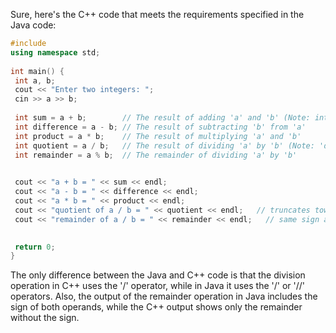 Sure, here's the C++ code that meets the requirements specified in the Java code:
```cpp
#include 
using namespace std;
 
int main() {
 int a, b;
 cout << "Enter two integers: ";
 cin >> a >> b;
 
 int sum = a + b;        // The result of adding 'a' and 'b' (Note: integer addition is discouraged in print statements due to confusion with string concatenation)
 int difference = a - b; // The result of subtracting 'b' from 'a'
 int product = a * b;    // The result of multiplying 'a' and 'b'
 int quotient = a / b;   // The result of dividing 'a' by 'b' (Note: 'division' does not contain the fractional result)
 int remainder = a % b;  // The remainder of dividing 'a' by 'b'
 

 cout << "a + b = " << sum << endl;
 cout << "a - b = " << difference << endl;
 cout << "a * b = " << product << endl;
 cout << "quotient of a / b = " << quotient << endl;   // truncates towards 0
 cout << "remainder of a / b = " << remainder << endl;   // same sign as first operand
 

 return 0;
}
```
The only difference between the Java and C++ code is that the division operation in C++ uses the '/' operator, while in Java it uses the '/' or '//' operators. Also, the output of the remainder operation in Java includes the sign of both operands, while the C++ output shows only the remainder without the sign.

